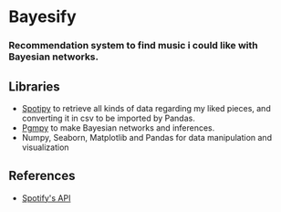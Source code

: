 # <b>Bayesify</b>
### Recommendation system to find music i could like with Bayesian networks.<br>

## Libraries
- [Spotipy](https://github.com/spotipy-dev/spotipy) to retrieve all kinds of data regarding my liked pieces, and converting it in csv to be imported by Pandas.
- [Pgmpy](https://github.com/pgmpy/pgmpy) to make Bayesian networks and inferences.
- Numpy, Seaborn, Matplotlib and Pandas for data manipulation and visualization

## References
- [Spotify's API](https://developer.spotify.com/documentation/web-api/reference/#/operations/get-several-audio-features)
